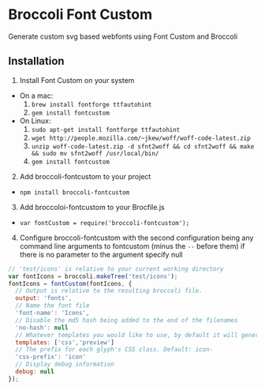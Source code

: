 # Broccoli Font Custom

Generate custom svg based webfonts using Font Custom and Broccoli

## Installation

1. Install Font Custom on your system
  * On a mac:
    1. `brew install fontforge ttfautohint`
    1. `gem install fontcustom`
  * On Linux:
    1. `sudo apt-get install fontforge ttfautohint`
    1. `wget http://people.mozilla.com/~jkew/woff/woff-code-latest.zip`
    1. `unzip woff-code-latest.zip -d sfnt2woff && cd sfnt2woff && make && sudo mv sfnt2woff /usr/local/bin/`
    1. `gem install fontcustom`

2. Add broccoli-fontcustom to your project
  * `npm install broccoli-fontcustom`

3. Add broccoloi-fontcustom to your Brocfile.js
  * `var fontCustom = require('broccoli-fontcustom');`

4. Configure broccoli-fontcustom with the second configuration being any command line arguments to fontcustom (minus the `--` before them) if there is no parameter to the argument specify null
```javascript
// 'test/icons' is relative to your current working directory
var fontIcons = broccoli.makeTree('test/icons');
fontIcons = fontCustom(fontIcons, {
  // Output is relative to the resulting broccoli file.
  output: 'fonts',
  // Name the font file
  'font-name': 'Icons',
  // Disable the md5 hash being added to the end of the filenames
  'no-hash': null
  // Whatever templates you would like to use, by default it will generate `preview` and `css` templates
  templates: ['css','preview']
  // The prefix for each glyph's CSS class. Default: icon-
  'css-prefix': 'icon'
  // Display debug information
  debug: null
});
```